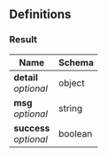 
<a name="definitions"></a>
## Definitions

<a name="result"></a>
### Result

|Name|Schema|
|---|---|
|**detail**  <br>*optional*|object|
|**msg**  <br>*optional*|string|
|**success**  <br>*optional*|boolean|



